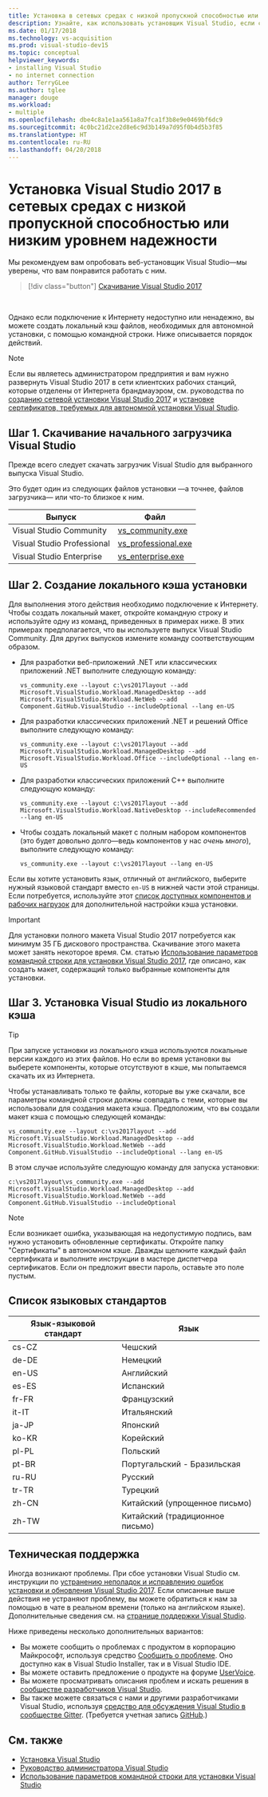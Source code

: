 ```yaml
---
title: Установка в сетевых средах с низкой пропускной способностью или низким уровнем надежности | Документация Майкрософт
description: Узнайте, как использовать установщик Visual Studio, если сеть работает ненадежно или имеет низкую пропускную способность, и как скачивать файлы установки с помощью командной строки.
ms.date: 01/17/2018
ms.technology: vs-acquisition
ms.prod: visual-studio-dev15
ms.topic: conceptual
helpviewer_keywords:
- installing Visual Studio
- no internet connection
author: TerryGLee
ms.author: tglee
manager: douge
ms.workload:
- multiple
ms.openlocfilehash: dbe4c8a1e1aa561a8a7fca1f3b8e9e0469bf6dc9
ms.sourcegitcommit: 4c0bc21d2ce2d8e6c9d3b149a7d95f0b4d5b3f85
ms.translationtype: HT
ms.contentlocale: ru-RU
ms.lasthandoff: 04/20/2018
---
```

# <a name="install-visual-studio-2017-on-low-bandwidth-or-unreliable-network-environments"></a>Установка Visual Studio 2017 в сетевых средах с низкой пропускной способностью или низким уровнем надежности

Мы рекомендуем вам опробовать веб-установщик Visual Studio&mdash;мы уверены, что вам понравится работать с ним.

 > [!div class="button"]
 > [Скачивание Visual Studio 2017](https://aka.ms/vsdownload?utm_source=mscom&utm_campaign=msdocsOL)
<br/>

Однако если подключение к Интернету недоступно или ненадежно, вы можете создать локальный кэш файлов, необходимых для автономной установки, с помощью командной строки. Ниже описывается порядок действий.

> [!NOTE]
> Если вы являетесь администратором предприятия и вам нужно развернуть Visual Studio 2017 в сети клиентских рабочих станций, которые отделены от Интернета брандмауэром, см. руководства по [созданию сетевой установки Visual Studio 2017](../install/create-a-network-installation-of-visual-studio.md) и [установке сертификатов, требуемых для автономной установки Visual Studio](../install/install-certificates-for-visual-studio-offline.md).

## <a name="step-1---download-the-visual-studio-bootstrapper"></a>Шаг 1. Скачивание начального загрузчика Visual Studio

Прежде всего следует скачать загрузчик Visual Studio для выбранного выпуска Visual Studio.

Это будет один из следующих файлов установки &mdash;а точнее, файлов загрузчика&mdash; или что-то близкое к ним.

| Выпуск                    | Файл                                                                    |
|----------------------------|-------------------------------------------------------------------------|
| Visual Studio Community    | [vs_community.exe](https://aka.ms/vs/15/release/vs_community.exe)       |
| Visual Studio Professional | [vs_professional.exe](https://aka.ms/vs/15/release/vs_professional.exe) |
| Visual Studio Enterprise   | [vs_enterprise.exe](https://aka.ms/vs/15/release/vs_enterprise.exe)     |

## <a name="step-2---create-a-local-install-cache"></a>Шаг 2. Создание локального кэша установки

Для выполнения этого действия необходимо подключение к Интернету. Чтобы создать локальный макет, откройте командную строку и используйте одну из команд, приведенных в примерах ниже. В этих примерах предполагается, что вы используете выпуск Visual Studio Community. Для других выпусков измените команду соответствующим образом.

- Для разработки веб-приложений .NET или классических приложений .NET выполните следующую команду:

   ```vs_community.exe --layout c:\vs2017layout --add Microsoft.VisualStudio.Workload.ManagedDesktop --add Microsoft.VisualStudio.Workload.NetWeb --add Component.GitHub.VisualStudio --includeOptional --lang en-US```

- Для разработки классических приложений .NET и решений Office выполните следующую команду:

   ```vs_community.exe --layout c:\vs2017layout --add Microsoft.VisualStudio.Workload.ManagedDesktop --add Microsoft.VisualStudio.Workload.Office --includeOptional --lang en-US```

- Для разработки классических приложений C++ выполните следующую команду:

   ```vs_community.exe --layout c:\vs2017layout --add Microsoft.VisualStudio.Workload.NativeDesktop --includeRecommended --lang en-US```

- Чтобы создать локальный макет с полным набором компонентов (это будет довольно долго&mdash;ведь компонентов у нас _очень много_), выполните следующую команду:

   ```vs_community.exe --layout c:\vs2017layout --lang en-US```

Если вы хотите установить язык, отличный от английского, выберите нужный языковой стандарт вместо `en-US` в нижней части этой страницы. Если потребуется, используйте этот [список доступных компонентов и рабочих нагрузок](workload-and-component-ids.md) для дополнительной настройки кэша установки.

> [!IMPORTANT]
> Для установки полного макета Visual Studio 2017 потребуется как минимум 35 ГБ дискового пространства. Скачивание этого макета может занять некоторое время. См. статью [Использование параметров командной строки для установки Visual Studio 2017](use-command-line-parameters-to-install-visual-studio.md), где описано, как создать макет, содержащий только выбранные компоненты для установки.

## <a name="step-3---install-visual-studio-from-the-local-cache"></a>Шаг 3. Установка Visual Studio из локального кэша

> [!TIP]
> При запуске установки из локального кэша используются локальные версии каждого из этих файлов. Но если во время установки вы выберете компоненты, которые отсутствуют в кэше, мы попытаемся скачать их из Интернета.

Чтобы устанавливать только те файлы, которые вы уже скачали, все параметры командной строки должны совпадать с теми, которые вы использовали для создания макета кэша. Предположим, что вы создали макет кэша с помощью следующей команды:

```vs_community.exe --layout c:\vs2017layout --add Microsoft.VisualStudio.Workload.ManagedDesktop --add Microsoft.VisualStudio.Workload.NetWeb --add Component.GitHub.VisualStudio --includeOptional --lang en-US```

В этом случае используйте следующую команду для запуска установки:

```c:\vs2017layout\vs_community.exe --add Microsoft.VisualStudio.Workload.ManagedDesktop --add Microsoft.VisualStudio.Workload.NetWeb --add Component.GitHub.VisualStudio --includeOptional```

> [!NOTE]
> Если возникает ошибка, указывающая на недопустимую подпись, вам нужно установить обновленные сертификаты. Откройте папку "Сертификаты" в автономном кэше. Дважды щелкните каждый файл сертификата и выполните инструкции в мастере диспетчера сертификатов. Если он предложит ввести пароль, оставьте это поле пустым.

## <a name="list-of-language-locales"></a>Список языковых стандартов

| **Язык-языковой стандарт** | **Язык** |
| ----------------------- | --------------- |
| cs-CZ | Чешский |
| de-DE | Немецкий |
| en-US | Английский |
| es-ES | Испанский |
| fr-FR | Французский |
| it-IT | Итальянский |
| ja-JP | Японский |
| ko-KR | Корейский |
| pl-PL | Польский |
| pt-BR | Португальский - Бразильская |
| ru-RU | Русский |
| tr-TR | Турецкий |
| zh-CN | Китайский (упрощенное письмо) |
| zh-TW | Китайский (традиционное письмо) |

## <a name="get-support"></a>Техническая поддержка

Иногда возникают проблемы. При сбое установки Visual Studio см. инструкции по [устранению неполадок и исправлению ошибок установки и обновления Visual Studio 2017](troubleshooting-installation-issues.md). Если описанные выше действия не устраняют проблему, вы можете обратиться к нам за помощью в чате в реальном времени (только на английском языке). Дополнительные сведения см. на [странице поддержки Visual Studio](https://www.visualstudio.com/vs/support/#talktous).

Ниже приведены несколько дополнительных вариантов:

* Вы можете сообщить о проблемах с продуктом в корпорацию Майкрософт, используя средство [Сообщить о проблеме](../ide/how-to-report-a-problem-with-visual-studio-2017.md). Оно доступно как в Visual Studio Installer, так и в Visual Studio IDE.
* Вы можете оставить предложение о продукте на форуме [UserVoice](https://visualstudio.uservoice.com/forums/121579).
* Вы можете просматривать описания проблем и искать решения в [сообществе разработчиков Visual Studio](https://developercommunity.visualstudio.com/).
* Вы также можете связаться с нами и другими разработчиками Visual Studio, используя [средство для обсуждения Visual Studio в сообществе Gitter](https://gitter.im/Microsoft/VisualStudio). (Требуется учетная запись [GitHub](https://github.com/).)

## <a name="see-also"></a>См. также

* [Установка Visual Studio](install-visual-studio.md)
* [Руководство администратора Visual Studio](visual-studio-administrator-guide.md)
* [Использование параметров командной строки для установки Visual Studio](use-command-line-parameters-to-install-visual-studio.md)
